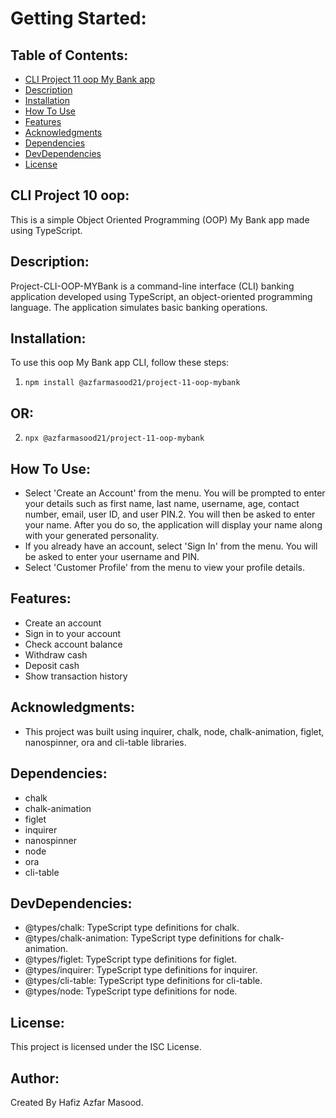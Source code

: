 # Getting Started:

## Table of Contents:
- [CLI Project 11 oop My Bank app](#CLI-Project-10-oop-My-Bank-app)
- [Description](#Description)
- [Installation](#Installation)
- [How To Use](#How-To-Use)
- [Features](#Features)
- [Acknowledgments](#Acknowledgments)
- [Dependencies](#Dependencies)
- [DevDependencies](#DevDependencies)
- [License](#License)

## CLI Project 10 oop:
This is a simple Object Oriented Programming (OOP) My Bank app made using TypeScript.

## Description:
Project-CLI-OOP-MYBank is a command-line interface (CLI) banking application developed using TypeScript, an object-oriented programming language. The application simulates basic banking operations.

## Installation:
To use this oop My Bank app CLI, follow these steps:
1. ```npm install @azfarmasood21/project-11-oop-mybank```

## OR:

2. ```npx @azfarmasood21/project-11-oop-mybank```

## How To Use:
* Select 'Create an Account' from the menu. You will be prompted to enter your details such as first name, last name, username, age, contact number, email, user ID, and user PIN.2. You will then be asked to enter your name. After you do so, the application will display your name along with your generated personality.
*  If you already have an account, select 'Sign In' from the menu. You will be asked to enter your username and PIN.
* Select 'Customer Profile' from the menu to view your profile details.

## Features:
* Create an account
* Sign in to your account
* Check account balance
* Withdraw cash
* Deposit cash
* Show transaction history


## Acknowledgments:
- This project was built using inquirer, chalk, node, chalk-animation, figlet, nanospinner, ora and cli-table libraries.

## Dependencies:
- chalk
- chalk-animation
- figlet
- inquirer
- nanospinner
- node
- ora
- cli-table

## DevDependencies:
- @types/chalk: TypeScript type definitions for chalk.
- @types/chalk-animation: TypeScript type definitions for chalk-animation.
- @types/figlet: TypeScript type definitions for figlet.
- @types/inquirer: TypeScript type definitions for inquirer.
- @types/cli-table: TypeScript type definitions for cli-table.
- @types/node: TypeScript type definitions for node.

## License:
This project is licensed under the ISC License.

## Author:
Created By Hafiz Azfar Masood.
